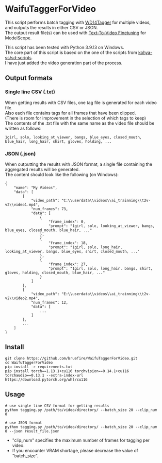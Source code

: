 # WaifuTaggerForVideo
This script performs batch tagging with [WD14Tagger](https://github.com/toriato/stable-diffusion-webui-wd14-tagger) for multiple videos, and outputs the results in either CSV or JSON.   
The output result file(s) can be used with [Text-To-Video Finetuning](https://github.com/ExponentialML/Text-To-Video-Finetuning) for ModelScope.  
  
This script has been tested with Python 3.9.13 on Windows.  
The core part of this script is based on the one of the scripts from [kohya-ss/sd-scripts](https://github.com/kohya-ss/sd-scripts).  
I have just added the video generation part of the process.   

## Output formats
### Single line CSV (.txt)
When getting results with CSV files, one tag file is generated for each video file.  
Also each file contains tags for all frames that have been clipped.  
(There is room for improvement in the selection of which tags to keep)  
The contents of the .txt file with the same name as the video file should be written as follows:
```
1girl, solo, looking_at_viewer, bangs, blue_eyes, closed_mouth, blue_hair, long_hair, shirt, gloves, holding, ...
```

### JSON (.json)
When outputting the results with JSON format, a single file containing the aggregated results will be generated.  
The content should look like the following (on Windows):  
```
{
    "name": "My Videos",
    "data": [
        {
            "video_path": "C:\\userdata\\videos\\ai_trainning\\t2v-v2\\video1.mp4",
            "num_frames": 73,
            "data": [
                {
                    "frame_index": 0,
                    "prompt": "1girl, solo, looking_at_viewer, bangs, blue_eyes, closed_mouth, blue_hair, ..."
                },
                {
                    "frame_index": 18,
                    "prompt": "1girl, solo, long_hair, looking_at_viewer, bangs, blue_eyes, shirt, closed_mouth, ..."
                },
                {
                    "frame_index": 27,
                    "prompt": "1girl, solo, long_hair, bangs, shirt, gloves, holding, closed_mouth, blue_hair, ..."
                }
            ]
        },
        {
            "video_path": "E:\\userdata\\videos\\ai_trainning\\t2v-v2\\video2.mp4",
            "num_frames": 12,
            "data": [
				...
            ]
        },
        ...
    ]
}
```

## Install
```
git clone https://github.com/bruefire/WaifuTaggerForVideo.git
cd WaifuTaggerForVideo
pip install -r requirements.txt
pip install torch==1.13.1+cu116 torchvision==0.14.1+cu116 torchaudio==0.13.1 --extra-index-url https://download.pytorch.org/whl/cu116
```

## Usage
```
# use single line CSV format for getting results
python tagging.py /path/to/video/directory/ --batch_size 20 --clip_num 8

# use JSON format
python tagging.py /path/to/video/directory/ --batch_size 20 --clip_num 8 --json result_file.json
```
* "clip_num" specifies the maximum number of frames for tagging per video.  
* If you encounter VRAM shortage, please decrease the value of "batch_size".   
